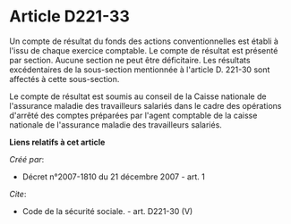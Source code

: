 # Article D221-33

Un compte de résultat du fonds des actions conventionnelles est établi à l'issu de chaque exercice comptable. Le compte de
résultat est présenté par section. Aucune section ne peut être déficitaire. Les résultats excédentaires de la sous-section
mentionnée à l'article D. 221-30 sont affectés à cette sous-section. 

Le compte de résultat est soumis au conseil de la Caisse nationale de l'assurance maladie des travailleurs salariés dans le
cadre des opérations d'arrêté des comptes préparées par l'agent comptable de la caisse nationale de l'assurance maladie des
travailleurs salariés.

**Liens relatifs à cet article**

_Créé par_:

  - Décret n°2007-1810 du 21 décembre 2007 - art. 1

_Cite_:

  - Code de la sécurité sociale. - art. D221-30 (V)
